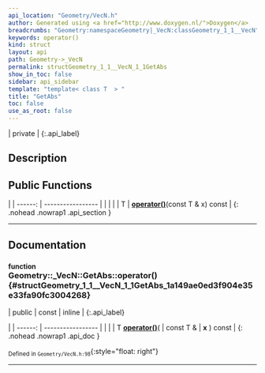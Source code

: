 ```yaml
---
api_location: "Geometry/VecN.h"
author: Generated using <a href="http://www.doxygen.nl/">Doxygen</a>
breadcrumbs: "Geometry:namespaceGeometry|_VecN:classGeometry_1_1__VecN"
keywords: operator()
kind: struct
layout: api
path: Geometry->_VecN
permalink: structGeometry_1_1__VecN_1_1GetAbs
show_in_toc: false
sidebar: api_sidebar
template: "template< class T  > "
title: "GetAbs"
toc: false
use_as_root: false
---
```


| private |
{:.api_label}

## Description





## Public Functions

|
| ------: | ----------------- |
|  | |
| T | **[operator()](#structGeometry_1_1%5F%5FVecN_1_1GetAbs_1a149ae0ed3f904e35e33fa90fc3004268)**(const T & x) const |
{: .nohead .nowrap1 .api_section }


-------------------------------------------------------------------

## Documentation

### <small>function</small><br/> Geometry::_VecN::GetAbs::operator() {#structGeometry_1_1__VecN_1_1GetAbs_1a149ae0ed3f904e35e33fa90fc3004268}

| public | const | inline |
{:.api_label}

|
| ------: | ----------------- |
|  |
| T **[operator()](#structGeometry_1_1%5F%5FVecN_1_1GetAbs_1a149ae0ed3f904e35e33fa90fc3004268)**( | const T & | **x** ) const |
{: .nohead .nowrap1 .api_doc }





<sub>Defined in `Geometry/VecN.h:98`</sub>{:style="float: right"}

-------------------------------------------------------------------


